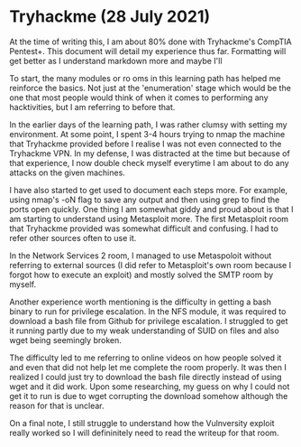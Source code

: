 # Tryhackme (28 July 2021)

At the time of writing this, I am about 80% done with Tryhackme's CompTIA Pentest+.
This document will detail my experience thus far. Formatting will get better as I understand markdown more and maybe I'll

To start, the many modules or ro    oms in this learning path has helped me reinforce the basics.
Not just at the 'enumeration' stage which would be the one that most people would think of when it comes to performing any hacktivities,
but I am referring to before that.

In the earlier days of the learning path, I was rather clumsy with setting my environment. At some point, I spent 3-4 hours trying to nmap the machine that Tryhackme provided
before I realise I was not even connected to the Tryhackme VPN. In my defense, I was distracted at the time but because of that experience, I now double check myself
everytime I am about to do any attacks on the given machines.

I have also started to get used to document each steps more. For example, using nmap's -oN flag to save any output and then using grep to find the ports open quickly.
One thing I am somewhat giddy and proud about is that I am starting to understand using Metasploit more. The first Metasploit room that Tryhackme provided 
was somewhat difficult and confusing. I had to refer other sources often to use it.

In the Network Services 2 room, I managed to use Metaspoloit without referring to external sources (I did refer to Metasploit's own room because I forgot how to execute an exploit)
and mostly solved the SMTP room by myself.

Another experience worth mentioning is the difficulty in getting a bash binary to run for privilege escalation. In the NFS module, it was required to download a bash file from Github
for privilege escalation. I struggled to get it running partly due to my weak understanding of SUID on files and also wget being seemingly broken.

The difficulty led to me referring to online videos on how people solved it and even that did not help let me complete the room properly. It was then I realized I could just try to
download the bash file directly instead of using wget and it did work. Upon some researching, my guess on why I could not get it to run is due to wget corrupting the download somehow
although the reason for that is unclear.

On a final note, I still struggle to understand how the Vulnversity exploit really worked so I will defininitely need to read the writeup for that room.